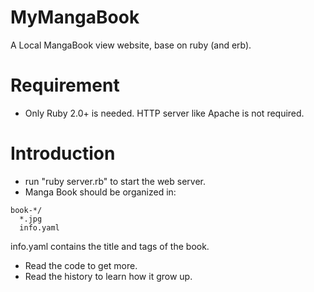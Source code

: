 # MyMangaBook

A Local MangaBook view website, base on ruby (and erb).

# Requirement
 * Only Ruby 2.0+ is needed. HTTP server like Apache is not required.

# Introduction

 * run "ruby server.rb" to start the web server.
 * Manga Book should be organized in:
```
book-*/
  *.jpg
  info.yaml
```
  info.yaml contains the title and tags of the book.

 * Read the code to get more.
 * Read the history to learn how it grow up.
